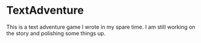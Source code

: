 # TextAdventure

This is a text adventure game I wrote in my spare time.
I am still working on the story and polishing some things up.
